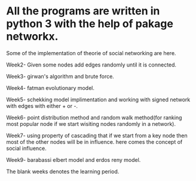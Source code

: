 # All the programs are written in python 3 with the help of pakage networkx.

Some of the implementation of theorie of social networking are here.

Week2- Given some nodes add edges randomly until it is connected.

Week3- girwan's algorithm and brute force.

Week4- fatman evolutionary model.

Week5- schekking model implimentation and working with signed network with edges with either + or -.

Week6- point distribution method and random walk method(for ranking most popular node if we start wisiting nodes randomly in a network).

Week7- using property of cascading that if we start from a key node then most of the other nodes will be in influence. here comes the concept of social influence.

Week9- barabassi elbert model and erdos reny model.

The blank weeks denotes the learning period.
